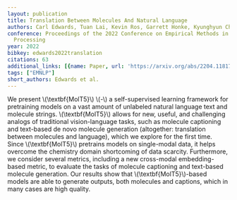 ```yaml
---
layout: publication
title: Translation Between Molecules And Natural Language
authors: Carl Edwards, Tuan Lai, Kevin Ros, Garrett Honke, Kyunghyun Cho, Heng Ji
conference: Proceedings of the 2022 Conference on Empirical Methods in Natural Language
  Processing
year: 2022
bibkey: edwards2022translation
citations: 63
additional_links: [{name: Paper, url: 'https://arxiv.org/abs/2204.11817'}]
tags: ["EMNLP"]
short_authors: Edwards et al.
---
```

We present \\(\textbf\{MolT5\}\\) \\(-\\) a self-supervised learning framework for
pretraining models on a vast amount of unlabeled natural language text and
molecule strings. \\(\textbf\{MolT5\}\\) allows for new, useful, and challenging
analogs of traditional vision-language tasks, such as molecule captioning and
text-based de novo molecule generation (altogether: translation between
molecules and language), which we explore for the first time. Since
\\(\textbf\{MolT5\}\\) pretrains models on single-modal data, it helps overcome the
chemistry domain shortcoming of data scarcity. Furthermore, we consider several
metrics, including a new cross-modal embedding-based metric, to evaluate the
tasks of molecule captioning and text-based molecule generation. Our results
show that \\(\textbf\{MolT5\}\\)-based models are able to generate outputs, both
molecules and captions, which in many cases are high quality.